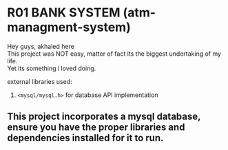 # R01 BANK SYSTEM (atm-managment-system)

Hey guys, akhaled here<br>
This project was NOT easy, matter of fact its the biggest undertaking of my life.<br>
Yet its something i loved doing.

external libraries used:

1. `<mysql/mysql.h>` for database API implementation

## This project incorporates a mysql database, ensure you have the proper libraries and dependencies installed for it to run.
